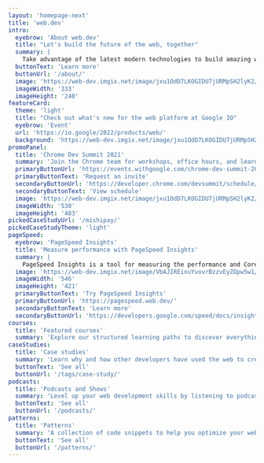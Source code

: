 ```yaml
---
layout: 'homepage-next'
title: 'web.dev'
intro:
  eyebrow: 'About web.dev'
  title: "Let's build the future of the web, together"
  summary: |
    Take advantage of the latest modern technologies to build amazing web experiences for everyone.
  buttonText: 'Learn more'
  buttonUrl: '/about/'
  image: 'https://web-dev.imgix.net/image/jxu1OdD7LKOGIDU7jURMpSH2lyK2/zrBPJq27O4Hs8haszVnK.svg'
  imageWidth: '333'
  imageHeight: '240'
featureCard:
  theme: 'light'
  title: "Check out what's new for the web platform at Google IO"
  eyebrow: 'Event'
  url: 'https://io.google/2022/products/web/'
  background: 'https://web-dev.imgix.net/image/jxu1OdD7LKOGIDU7jURMpSH2lyK2/leNmaxWbgSav9BvKHEQM.jpg'
promoPanel:
  title: 'Chrome Dev Summit 2021'
  summary: 'Join the Chrome team for workshops, office hours, and learning lounges taking place throughout November.'
  primaryButtonUrl: 'https://events.withgoogle.com/chrome-dev-summit-2021/registrations/new/details/'
  primaryButtonText: 'Request an invite'
  secondaryButtonUrl: 'https://developer.chrome.com/devsummit/schedule/'
  secondaryButtonText: 'View schedule'
  image: 'https://web-dev.imgix.net/image/jxu1OdD7LKOGIDU7jURMpSH2lyK2/KwS4L954TzN3KK3pWmtA.svg'
  imageWidth: '530'
  imageHeight: '483'
pickedCaseStudyUrl: '/mishipay/'
pickedCaseStudyTheme: 'light'
pageSpeed:
  eyebrow: 'PageSpeed Insights'
  title: 'Measure performance with PageSpeed Insights'
  summary: |
    PageSpeed Insights is a tool for measuring the performance and Core Web Vitals of a page with lab and field data.
  image: 'https://web-dev.imgix.net/image/VbAJIREinuYvovrBzzvEyZOpw5w1/6Ye3EKc6quNaopPrigno.png'
  imageWidth: '546'
  imageHeight: '421'
  primaryButtonText: 'Try PageSpeed Insights'
  primaryButtonUrl: 'https://pagespeed.web.dev/'
  secondaryButtonText: 'Learn more'
  secondaryButtonUrl: 'https://developers.google.com/speed/docs/insights/v5/about?hl=en-US&utm_source=PSI&utm_medium=incoming-link&utm_campaign=PSI#faq'
courses:
  title: 'Featured courses'
  summary: 'Explore our structured learning paths to discover everything you need to know about building for the modern web.'
caseStudies:
  title: 'Case studies'
  summary: 'Learn why and how other developers have used the web to create amazing web experiences for their users.'
  buttonText: 'See all'
  buttonUrl: '/tags/case-study/'
podcasts:
  title: 'Podcasts and Shows'
  summary: 'Level up your web development skills by listening to podcasts from Google Developers'
  buttonText: 'See all'
  buttonUrl: '/podcasts/'
patterns:
  title: 'Patterns'
  summary: 'A collection of code snippets to help you optimize your web projects.'
  buttonText: 'See all'
  buttonUrl: '/patterns/'
---
```

